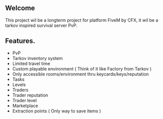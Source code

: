 ## Welcome
This project wil be a longterm project for platform FiveM by CFX, it wil be a tarkov inspired survival server PvP.

## Features.
* PvP
* Tarkov inventory system
* Limited travel time
* Custom playable environment ( Think of it like Factory from Tarkov )
* Only accessible rooms/environment thru keycards/keys/reputation
* Tasks
* Levels
* Traders
* Trader reputation
* Trader level
* Marketplace
* Extraction points ( Only way to save items )

